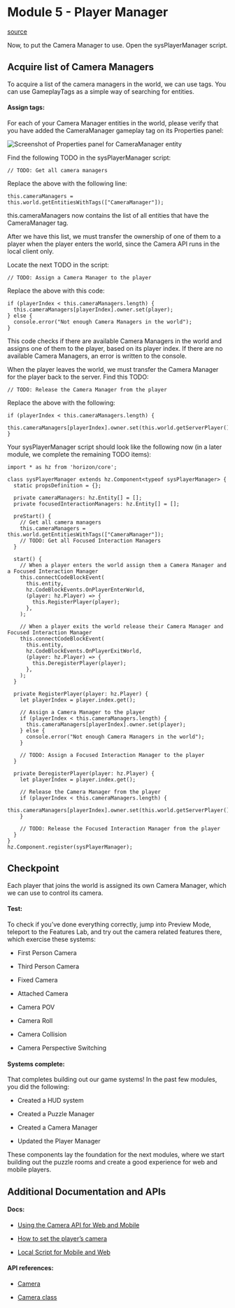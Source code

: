# Module 5 - Player Manager

[source](https://developers.meta.com/horizon-worlds/learn/documentation/tutorial-worlds/developing-for-web-and-mobile-players-tutorial/module-5-player-manager)

Now, to put the Camera Manager to use. Open the sysPlayerManager script.

## Acquire list of Camera Managers

To acquire a list of the camera managers in the world, we can use tags. You can use GameplayTags as a simple way of searching for entities.

#### Assign tags:

For each of your Camera Manager entities in the world, please verify that you have added the CameraManager gameplay tag on its Properties panel:

![Screenshot of Properties panel for CameraManager entity](https://scontent.flba1-1.fna.fbcdn.net/v/t39.2365-6/489925046_692135336657754_9131683567393662516_n.png?_nc_cat=100&ccb=1-7&_nc_sid=e280be&_nc_ohc=UAOrLSnMP7wQ7kNvwHGK-7e&_nc_oc=AdkPN0KNLb3b7mZbEKOU-Rl6wGSMAZIqkrkPSmNtpzPJk22JRvw-KiA0lCjePwRj9eU&_nc_zt=14&_nc_ht=scontent.flba1-1.fna&_nc_gid=ciFp3NJlyO4asRZJ3QqbMA&oh=00_AfRGNI8W2zoWkfrdI-Cb4Kq3zTTS_zJFSZyfjXEqmP5fvg&oe=689B8F4A)

Find the following TODO in the sysPlayerManager script:

```
// TODO: Get all camera managers
```

Replace the above with the following line:

```
this.cameraManagers = this.world.getEntitiesWithTags(["CameraManager"]);
```

this.cameraManagers now contains the list of all entities that have the CameraManager tag.

After we have this list, we must transfer the ownership of one of them to a player when the player enters the world, since the Camera API runs in the local client only.

Locate the next TODO in the script:

```
// TODO: Assign a Camera Manager to the player
```

Replace the above with this code:

```
if (playerIndex < this.cameraManagers.length) {
  this.cameraManagers[playerIndex].owner.set(player);
} else {
  console.error("Not enough Camera Managers in the world");
}
```

This code checks if there are available Camera Managers in the world and assigns one of them to the player, based on its player index. If there are no available Camera Managers, an error is written to the console.

When the player leaves the world, we must transfer the Camera Manager for the player back to the server. Find this TODO:

```
// TODO: Release the Camera Manager from the player
```

Replace the above with the following:

```
if (playerIndex < this.cameraManagers.length) {
  this.cameraManagers[playerIndex].owner.set(this.world.getServerPlayer());
}
```

Your sysPlayerManager script should look like the following now (in a later module, we complete the remaining TODO items):

```
import * as hz from 'horizon/core';

class sysPlayerManager extends hz.Component<typeof sysPlayerManager> {
  static propsDefinition = {};

  private cameraManagers: hz.Entity[] = [];
  private focusedInteractionManagers: hz.Entity[] = [];

  preStart() {
    // Get all camera managers
    this.cameraManagers = this.world.getEntitiesWithTags(["CameraManager"]);
    // TODO: Get all Focused Interaction Managers
  }

  start() {
    // When a player enters the world assign them a Camera Manager and a Focused Interaction Manager
    this.connectCodeBlockEvent(
      this.entity,
      hz.CodeBlockEvents.OnPlayerEnterWorld,
      (player: hz.Player) => {
        this.RegisterPlayer(player);
      },
    );

    // When a player exits the world release their Camera Manager and Focused Interaction Manager
    this.connectCodeBlockEvent(
      this.entity,
      hz.CodeBlockEvents.OnPlayerExitWorld,
      (player: hz.Player) => {
        this.DeregisterPlayer(player);
      },
    );
  }

  private RegisterPlayer(player: hz.Player) {
    let playerIndex = player.index.get();

    // Assign a Camera Manager to the player
    if (playerIndex < this.cameraManagers.length) {
      this.cameraManagers[playerIndex].owner.set(player);
    } else {
      console.error("Not enough Camera Managers in the world");
    }

    // TODO: Assign a Focused Interaction Manager to the player
  }

  private DeregisterPlayer(player: hz.Player) {
    let playerIndex = player.index.get();

    // Release the Camera Manager from the player
    if (playerIndex < this.cameraManagers.length) {
      this.cameraManagers[playerIndex].owner.set(this.world.getServerPlayer());
    }

    // TODO: Release the Focused Interaction Manager from the player
  }
}
hz.Component.register(sysPlayerManager);
```

## Checkpoint

Each player that joins the world is assigned its own Camera Manager, which we can use to control its camera.

#### Test:

To check if you’ve done everything correctly, jump into Preview Mode, teleport to the Features Lab, and try out the camera related features there, which exercise these systems:

*   First Person Camera

*   Third Person Camera

*   Fixed Camera

*   Attached Camera

*   Camera POV

*   Camera Roll

*   Camera Collision

*   Camera Perspective Switching

#### Systems complete:

That completes building out our game systems! In the past few modules, you did the following:

*   Created a HUD system

*   Created a Puzzle Manager

*   Created a Camera Manager

*   Updated the Player Manager

These components lay the foundation for the next modules, where we start building out the puzzle rooms and create a good experience for web and mobile players.

## Additional Documentation and APIs

#### Docs:

*   [Using the Camera API for Web and Mobile](/horizon-worlds/learn/documentation/create-for-web-and-mobile/typescript-apis-for-mobile/camera/)
    

*   [How to set the player’s camera](/horizon-worlds/learn/documentation/create-for-web-and-mobile/references-and-guides/how-to-set-the-players-camera/)
    

*   [Local Script for Mobile and Web](/horizon-worlds/learn/documentation/typescript/local-scripting/getting-started-with-local-scripting/)
    

#### API references:

*   [Camera](https://horizon.meta.com/resources/scripting-api/camera.md/?api_version=2.0.0)

*   [Camera class](https://horizon.meta.com/resources/scripting-api/camera.camera.md/?api_version=2.0.0)

 

 

 

 

 

 

 

 

 

 

 

 

 

 

 

 

 

 

 

 

 

 

 

 

 

 

 

 

 

 

 

 

 

 

 

 

 

 

 

 

 

 

 

 

 

 

 

 

 